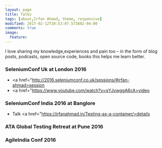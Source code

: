 ```yaml
---
layout: page
title: Talks
tags: [about,Irfan Ahmad, theme, responsive]
modified: 2017-02-12T20:53:07.573882-04:00
comments: true
image:
  feature:
---
```


I love sharing my knowledge,experiences and pain too – in the form of blog posts, podcasts, open source code, books this helps me learn better.

### SeleniumConf Uk at London 2016  

* <a href="http://2016.seleniumconf.co.uk/sessions/#irfan-ahmad>session</a>  
* <a href="https://www.youtube.com/watch?v=qYJvwggA6cA>video</a>

### SeleniumConf India 2016 at Banglore

* Talk <a href="https://irfanahmad.in/Testing-as-a-container/>details</a>  

### ATA Global Testing Retreat at Pune 2016

### AgileIndia Conf 2016
